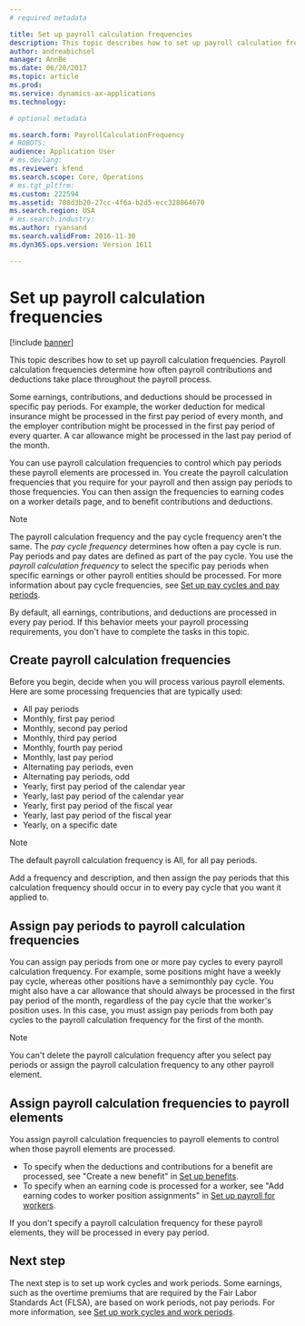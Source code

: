 ```yaml
---
# required metadata

title: Set up payroll calculation frequencies
description: This topic describes how to set up payroll calculation frequencies. Payroll calculation frequencies determine how often payroll contributions and deductions take place throughout the payroll process.
author: andreabichsel
manager: AnnBe
ms.date: 06/20/2017
ms.topic: article
ms.prod: 
ms.service: dynamics-ax-applications
ms.technology: 

# optional metadata

ms.search.form: PayrollCalculationFrequency
# ROBOTS: 
audience: Application User
# ms.devlang: 
ms.reviewer: kfend
ms.search.scope: Core, Operations
# ms.tgt_pltfrm: 
ms.custom: 222594
ms.assetid: 708d3b20-27cc-4f6a-b2d5-ecc328864670
ms.search.region: USA
# ms.search.industry: 
ms.author: ryansand
ms.search.validFrom: 2016-11-30
ms.dyn365.ops.version: Version 1611

---
```


# Set up payroll calculation frequencies

[!include [banner](../../includes/banner.md)]

This topic describes how to set up payroll calculation frequencies. Payroll calculation frequencies determine how often payroll contributions and deductions take place throughout the payroll process.

Some earnings, contributions, and deductions should be processed in specific pay periods. For example, the worker deduction for medical insurance might be processed in the first pay period of every month, and the employer contribution might be processed in the first pay period of every quarter. A car allowance might be processed in the last pay period of the month.

You can use payroll calculation frequencies to control which pay periods these payroll elements are processed in. You create the payroll calculation frequencies that you require for your payroll and then assign pay periods to those frequencies. You can then assign the frequencies to earning codes on a worker details page, and to benefit contributions and deductions.

> [!NOTE]
> The payroll calculation frequency and the pay cycle frequency aren't the same. The *pay cycle frequency* determines how often a pay cycle is run. Pay periods and pay dates are defined as part of the pay cycle. You use the *payroll calculation frequency* to select the specific pay periods when specific earnings or other payroll entities should be processed. For more information about pay cycle frequencies, see [Set up pay cycles and pay periods](noam-usa-pay-cycle-pay-period-tasks-sample.md).

By default, all earnings, contributions, and deductions are processed in every pay period. If this behavior meets your payroll processing requirements, you don't have to complete the tasks in this topic.

## Create payroll calculation frequencies

Before you begin, decide when you will process various payroll elements. Here are some processing frequencies that are typically used:

- All pay periods
- Monthly, first pay period
- Monthly, second pay period
- Monthly, third pay period
- Monthly, fourth pay period
- Monthly, last pay period
- Alternating pay periods, even
- Alternating pay periods, odd
- Yearly, first pay period of the calendar year
- Yearly, last pay period of the calendar year
- Yearly, first pay period of the fiscal year
- Yearly, last pay period of the fiscal year
- Yearly, on a specific date

> [!NOTE]
> The default payroll calculation frequency is All, for all pay periods.

Add a frequency and description, and then assign the pay periods that this calculation frequency should occur in to every pay cycle that you want it applied to.

## Assign pay periods to payroll calculation frequencies

You can assign pay periods from one or more pay cycles to every payroll calculation frequency. For example, some positions might have a weekly pay cycle, whereas other positions have a semimonthly pay cycle. You might also have a car allowance that should always be processed in the first pay period of the month, regardless of the pay cycle that the worker's position uses. In this case, you must assign pay periods from both pay cycles to the payroll calculation frequency for the first of the month.

> [!NOTE]
> You can't delete the payroll calculation frequency after you select pay periods or assign the payroll calculation frequency to any other payroll element.

## Assign payroll calculation frequencies to payroll elements

You assign payroll calculation frequencies to payroll elements to control when those payroll elements are processed.

- To specify when the deductions and contributions for a benefit are processed, see "Create a new benefit" in [Set up benefits](noam-usa-benefit-set-up-tasks.md).
- To specify when an earning code is processed for a worker, see "Add earning codes to worker position assignments" in [Set up payroll for workers](noam-usa-worker-position-payroll-tasks.md).

If you don't specify a payroll calculation frequency for these payroll elements, they will be processed in every pay period.

## Next step

The next step is to set up work cycles and work periods. Some earnings, such as the overtime premiums that are required by the Fair Labor Standards Act (FLSA), are based on work periods, not pay periods. For more information, see [Set up work cycles and work periods](noam-usa-work-cycle-work-period-tasks.md).
